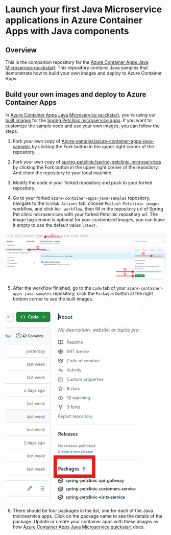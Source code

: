 # Launch your first Java Microservice applications in Azure Container Apps with Java components

## Overview
This is the companion repository for the [Azure Container Apps Java Microservice quickstart](https://learn.microsoft.com/azure/container-apps/java-microservice-get-started). This repository contains Java samples that demonstrate how to build your own images and deploy to Azure Container Apps.

## Build your own images and deploy to Azure Container Apps

In [Azure Container Apps Java Microservice quickstart](https://learn.microsoft.com/azure/container-apps/java-microservice-get-started), you're using our [built images](https://github.com/orgs/Azure-Samples/packages?tab=packages&q=spring-petclinic) for the [Spring Petclinic microservice apps](https://github.com/spring-petclinic/spring-petclinic-microservices). If you want to customize the sample code and use your own images, you can follow the steps.

1. Fork your own copy of [Azure-samples/azure-container-apps-java-samples](https://github.com/Azure-Samples/azure-container-apps-java-samples) by clicking the Fork button in the upper right corner of the repository.

2. Fork your own copy of [spring-petclinic/spring-petclinic-microservices](https://github.com/spring-petclinic/spring-petclinic-microservices) by clicking the Fork button in the upper right corner of the repository. And clone the repository to your local machine.

3. Modify the code in your forked repository and push to your forked repository.

4. Go to your forked `azure-container-apps-java-samples` repository, navigate to the `GitHub Actions` tab, choose `Publish Petclinic images` workflow, and click `Run workflow`, then fill in the repository url of Spring Pet clinic microservices with your forked Petclinic repository url. The image tag version is optional for your customized images, you can leave it empty to use the default value `latest`.

![](resources/build-your-own-images.png)

5. After the workflow finished, go to the `Code` tab of your `azure-container-apps-java-samples` repository, click the `Packages` button at the right bottom corner to see the built images.

![](resources/github-package-button.png)

6. There should be four packages in the list, one for each of the Java microservice apps. Click on the package name to see the details of the package. Update or create your container apps with these images as how [Azure Container Apps Java Microservice quickstart](https://learn.microsoft.com/azure/container-apps/java-microservice-get-started) does.  
